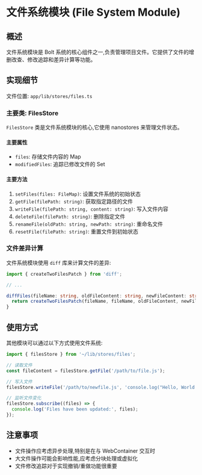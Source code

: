 # 文件系统模块 (File System Module)

## 概述

文件系统模块是 Bolt 系统的核心组件之一,负责管理项目文件。它提供了文件的增删改查、修改追踪和差异计算等功能。

## 实现细节

文件位置: `app/lib/stores/files.ts`

### 主要类: FilesStore

`FilesStore` 类是文件系统模块的核心,它使用 nanostores 来管理文件状态。

#### 主要属性

- `files`: 存储文件内容的 Map
- `modifiedFiles`: 追踪已修改文件的 Set

#### 主要方法

1. `setFiles(files: FileMap)`: 设置文件系统的初始状态
2. `getFile(filePath: string)`: 获取指定路径的文件
3. `writeFile(filePath: string, content: string)`: 写入文件内容
4. `deleteFile(filePath: string)`: 删除指定文件
5. `renameFile(oldPath: string, newPath: string)`: 重命名文件
6. `resetFile(filePath: string)`: 重置文件到初始状态

### 文件差异计算

文件系统模块使用 `diff` 库来计算文件的差异:

```typescript
import { createTwoFilesPatch } from 'diff';

// ...

diffFiles(fileName: string, oldFileContent: string, newFileContent: string) {
  return createTwoFilesPatch(fileName, fileName, oldFileContent, newFileContent);
}
```

## 使用方式

其他模块可以通过以下方式使用文件系统:

```typescript
import { filesStore } from '~/lib/stores/files';

// 读取文件
const fileContent = filesStore.getFile('/path/to/file.js');

// 写入文件
filesStore.writeFile('/path/to/newfile.js', 'console.log("Hello, World!");');

// 监听文件变化
filesStore.subscribe((files) => {
  console.log('Files have been updated:', files);
});
```

## 注意事项

- 文件操作应考虑异步处理,特别是在与 WebContainer 交互时
- 大文件操作可能会影响性能,应考虑分块处理或虚拟化
- 文件修改追踪对于实现撤销/重做功能很重要
